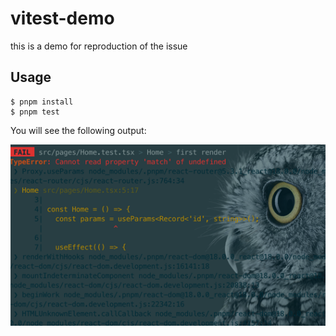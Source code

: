 # vitest-demo

this is a demo for reproduction of the issue

## Usage

```shell
$ pnpm install
$ pnpm test
```

You will see the following output:

![img.png](img.png)
